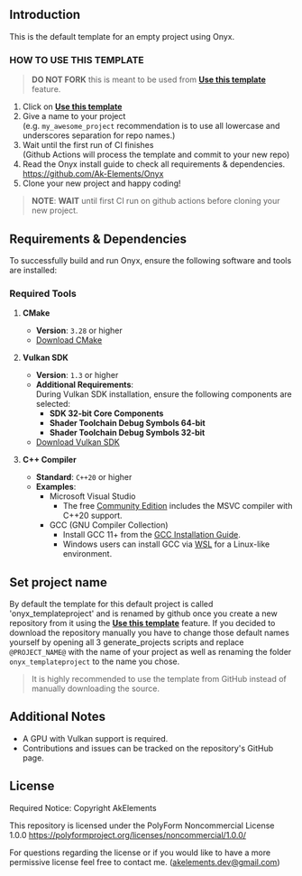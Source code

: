 ## Introduction
This is the default template for an empty project using Onyx.

### HOW TO USE THIS TEMPLATE

> **DO NOT FORK** this is meant to be used from **[Use this template](https://github.com/Ak-Elements/Onyx-TemplateProject/generate)** feature.

1. Click on **[Use this template](https://github.com/Ak-Elements/Onyx-TemplateProject/generate)**
3. Give a name to your project  
   (e.g. `my_awesome_project` recommendation is to use all lowercase and underscores separation for repo names.)
3. Wait until the first run of CI finishes  
   (Github Actions will process the template and commit to your new repo)
4. Read the Onyx install guide to check all requirements & dependencies. https://github.com/Ak-Elements/Onyx
5. Clone your new project and happy coding!

> **NOTE**: **WAIT** until first CI run on github actions before cloning your new project.

## Requirements & Dependencies
To successfully build and run Onyx, ensure the following software and tools are installed:

### Required Tools
1. **CMake**  
   - **Version**: `3.28` or higher  
   - [Download CMake](https://cmake.org/download/)

2. **Vulkan SDK**  
   - **Version**: `1.3` or higher  
   - **Additional Requirements**:  
     During Vulkan SDK installation, ensure the following components are selected:  
     - **SDK 32-bit Core Components**  
     - **Shader Toolchain Debug Symbols 64-bit**  
     - **Shader Toolchain Debug Symbols 32-bit**  
   - [Download Vulkan SDK](https://vulkan.lunarg.com/sdk/home)

3. **C++ Compiler**  
   - **Standard**: `C++20` or higher  
   - **Examples**:  
     - Microsoft Visual Studio
         - The free [Community Edition](https://visualstudio.microsoft.com/vs/community/) includes the MSVC compiler with C++20 support.
      - GCC (GNU Compiler Collection)
         - Install GCC 11+ from the [GCC Installation Guide](https://gcc.gnu.org/install/).
         - Windows users can install GCC via [WSL](https://code.visualstudio.com/docs/cpp/config-wsl) for a Linux-like environment.

## Set project name
 By default the template for this default project is called 'onyx_templateproject' and is renamed by github once you create a new repository from it using the **[Use this template](https://github.com/Ak-Elements/Onyx-TemplateProject/generate)** feature.
 If you decided to download the repository manually you have to change those default names yourself by opening all 3 generate_projects scripts and replace `@PROJECT_NAME@` with the name of your project as well as renaming the folder `onyx_templateproject` to the name you chose.

> It is highly recommended to use the template from GitHub instead of manually downloading the source.

## Additional Notes

-   A GPU with Vulkan support is required.
-   Contributions and issues can be tracked on the repository's GitHub page.

## License

Required Notice: Copyright AkElements

This repository is licensed under the PolyForm Noncommercial License 1.0.0
https://polyformproject.org/licenses/noncommercial/1.0.0/

For questions regarding the license or if you would like to have a more permissive license feel free to contact me. (akelements.dev@gmail.com)
